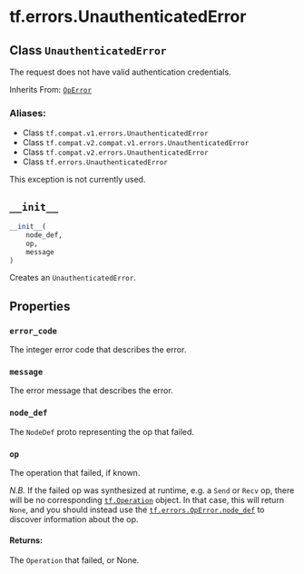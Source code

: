 <div itemscope itemtype="http://developers.google.com/ReferenceObject">
<meta itemprop="name" content="tf.errors.UnauthenticatedError" />
<meta itemprop="path" content="Stable" />
<meta itemprop="property" content="error_code"/>
<meta itemprop="property" content="message"/>
<meta itemprop="property" content="node_def"/>
<meta itemprop="property" content="op"/>
<meta itemprop="property" content="__init__"/>
</div>

# tf.errors.UnauthenticatedError

## Class `UnauthenticatedError`

The request does not have valid authentication credentials.

Inherits From: [`OpError`](../../tf/errors/OpError.md)

### Aliases:

* Class `tf.compat.v1.errors.UnauthenticatedError`
* Class `tf.compat.v2.compat.v1.errors.UnauthenticatedError`
* Class `tf.compat.v2.errors.UnauthenticatedError`
* Class `tf.errors.UnauthenticatedError`

<!-- Placeholder for "Used in" -->

This exception is not currently used.


<h2 id="__init__"><code>__init__</code></h2>

``` python
__init__(
    node_def,
    op,
    message
)
```

Creates an `UnauthenticatedError`.




## Properties

<h3 id="error_code"><code>error_code</code></h3>

The integer error code that describes the error.


<h3 id="message"><code>message</code></h3>

The error message that describes the error.


<h3 id="node_def"><code>node_def</code></h3>

The `NodeDef` proto representing the op that failed.


<h3 id="op"><code>op</code></h3>

The operation that failed, if known.

*N.B.* If the failed op was synthesized at runtime, e.g. a `Send`
or `Recv` op, there will be no corresponding
<a href="../../tf/Operation.md"><code>tf.Operation</code></a>
object.  In that case, this will return `None`, and you should
instead use the <a href="../../tf/errors/OpError.md#node_def"><code>tf.errors.OpError.node_def</code></a> to
discover information about the op.

#### Returns:

The `Operation` that failed, or None.





